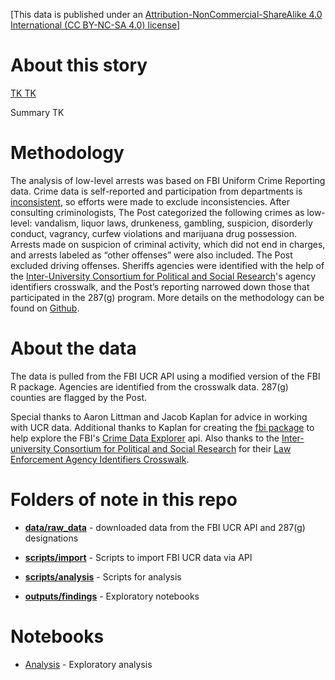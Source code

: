 [This data is published under an [Attribution-NonCommercial-ShareAlike 4.0 International (CC BY-NC-SA 4.0) license](https://creativecommons.org/licenses/by-nc-sa/4.0/)]

# About this story

[TK TK ](https://www.washingtonpost.com/)

Summary TK

# Methodology

The analysis of low-level arrests was based on FBI Uniform Crime Reporting data. Crime data is self-reported and participation from departments is [inconsistent](https://www.washingtonpost.com/crime-law/2020/06/17/fbi-launched-database-police-use-force-last-year-only-40-percent-police-participated/), so efforts were made to exclude inconsistencies. After consulting criminologists, The Post categorized the following crimes as low-level: vandalism, liquor laws, drunkeness, gambling, suspicion, disorderly conduct, vagrancy, curfew violations and marijuana drug possession. Arrests made on suspicion of criminal activity, which did not end in charges, and arrests labeled as “other offenses” were also included. The Post excluded driving offenses. Sheriffs agencies were identified with the help of the [Inter-University Consortium for Political and Social Research](https://www.icpsr.umich.edu/web/pages/NACJD/index.html)'s agency identifiers crosswalk, and the Post’s reporting narrowed down those that participated in the 287(g) program. More details on the methodology can be found on  [Github](https://github.com/wpinvestigative/sheriffs_287g).

# About the data

The data is pulled from the FBI UCR API using a modified version of the FBI R package. Agencies are identified from the crosswalk data. 287(g) counties are flagged by the Post.

Special thanks to Aaron Littman and Jacob Kaplan for advice in working with UCR data. Additional thanks to Kaplan for creating the [fbi package](https://github.com/jacobkap/fbi) to help explore the FBI's [Crime Data Explorer](https://crime-data-explorer.fr.cloud.gov/) api. Also thanks to the [Inter-university Consortium for Political and Social Research](https://www.icpsr.umich.edu/web/pages/NACJD/index.html) for their [Law Enforcement Agency Identifiers Crosswalk](https://www.icpsr.umich.edu/web/NACJD/studies/35158/summary).

# Folders of note in this repo

* **[data/raw_data](data/raw_data)** - downloaded data from the FBI UCR API and 287(g) designations

* **[scripts/import](scripts/import)** - Scripts to import FBI UCR data via API

* **[scripts/analysis](scripts/analysis)** - Scripts for analysis

* **[outputs/findings](https://github.com/wpinvestigative/sheriffs_287g/tree/main/outputs/findings)** - Exploratory notebooks

# Notebooks

* [Analysis](http://wpinvestigative.github.io/sheriffs_287g/outputs/findings/01_analysis.html) - Exploratory analysis